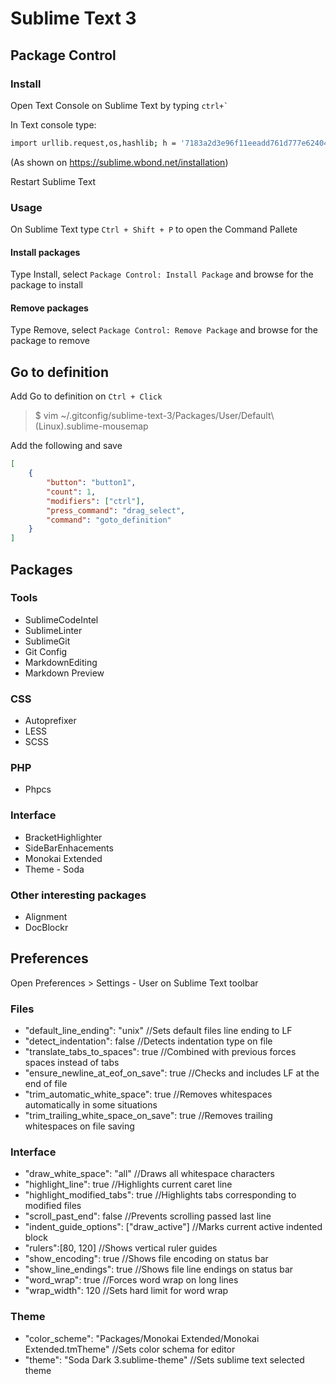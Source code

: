 Sublime Text 3
==============

Package Control
---------------

### Install

Open Text Console on Sublime Text by typing ```ctrl+` ```

In Text console type:

```bash
import urllib.request,os,hashlib; h = '7183a2d3e96f11eeadd761d777e62404' + 'e330c659d4bb41d3bdf022e94cab3cd0'; pf = 'Package Control.sublime-package'; ipp = sublime.installed_packages_path(); urllib.request.install_opener( urllib.request.build_opener( urllib.request.ProxyHandler()) ); by = urllib.request.urlopen( 'http://sublime.wbond.net/' + pf.replace(' ', '%20')).read(); dh = hashlib.sha256(by).hexdigest(); print('Error validating download (got %s instead of %s), please try manual install' % (dh, h)) if dh != h else open(os.path.join( ipp, pf), 'wb' ).write(by)
```
(As shown on https://sublime.wbond.net/installation)

Restart Sublime Text

### Usage

On Sublime Text type ```Ctrl + Shift + P``` to open the Command Pallete

#### Install packages

Type Install, select ```Package Control: Install Package``` and browse for the package to install

#### Remove packages

Type Remove, select ```Package Control: Remove Package``` and browse for the package to remove


Go to definition
----------------

Add Go to definition on ```Ctrl + Click```

> $ vim ~/.gitconfig/sublime-text-3/Packages/User/Default\ \(Linux\).sublime-mousemap

Add the following and save

```json
[
    {
        "button": "button1",
        "count": 1,
        "modifiers": ["ctrl"],
        "press_command": "drag_select",
        "command": "goto_definition"
    }
]
```


Packages
--------

### Tools

* SublimeCodeIntel
* SublimeLinter
* SublimeGit
* Git Config
* MarkdownEditing
* Markdown Preview

### CSS

* Autoprefixer
* LESS
* SCSS

### PHP

* Phpcs

### Interface

* BracketHighlighter
* SideBarEnhacements
* Monokai Extended
* Theme - Soda

### Other interesting packages

* Alignment
* DocBlockr


Preferences
-----------

Open Preferences > Settings - User on Sublime Text toolbar

### Files

* "default_line_ending": "unix" //Sets default files line ending to LF
* "detect_indentation": false //Detects indentation type on file
* "translate_tabs_to_spaces": true //Combined with previous forces spaces instead of tabs
* "ensure_newline_at_eof_on_save": true //Checks and includes LF at the end of file
* "trim_automatic_white_space": true //Removes whitespaces automatically in some situations
* "trim_trailing_white_space_on_save": true //Removes trailing whitespaces on file saving

### Interface

* "draw_white_space": "all" //Draws all whitespace characters
* "highlight_line": true //Highlights current caret line
* "highlight_modified_tabs": true //Highlights tabs corresponding to modified files
* "scroll_past_end": false //Prevents scrolling passed last line
* "indent_guide_options": ["draw_active"] //Marks current active indented block
* "rulers":[80, 120] //Shows vertical ruler guides
* "show_encoding": true //Shows file encoding on status bar
* "show_line_endings": true //Shows file line endings on status bar
* "word_wrap": true //Forces word wrap on long lines
* "wrap_width": 120 //Sets hard limit for word wrap

### Theme

* "color_scheme": "Packages/Monokai Extended/Monokai Extended.tmTheme" //Sets color schema for editor
* "theme": "Soda Dark 3.sublime-theme" //Sets sublime text selected theme
